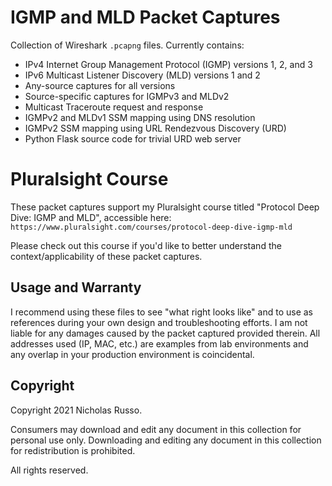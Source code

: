 # IGMP and MLD Packet Captures
Collection of Wireshark `.pcapng` files. Currently contains:
  - IPv4 Internet Group Management Protocol (IGMP) versions 1, 2, and 3
  - IPv6 Multicast Listener Discovery (MLD) versions 1 and 2
  - Any-source captures for all versions
  - Source-specific captures for IGMPv3 and MLDv2
  - Multicast Traceroute request and response
  - IGMPv2 and MLDv1 SSM mapping using DNS resolution
  - IGMPv2 SSM mapping using URL Rendezvous Discovery (URD)
  - Python Flask source code for trivial URD web server

# Pluralsight Course
These packet captures support my Pluralsight course titled
"Protocol Deep Dive: IGMP and MLD", accessible here:
`https://www.pluralsight.com/courses/protocol-deep-dive-igmp-mld`

Please check out this course if you'd like to better understand
the context/applicability of these packet captures.

## Usage and Warranty
I recommend using these files to see "what right looks like" and to use
as references during your own design and troubleshooting efforts. I am
not liable for any damages caused by the packet captured provided therein.
All addresses used (IP, MAC, etc.) are examples from lab environments
and any overlap in your production environment is coincidental.

## Copyright
Copyright 2021 Nicholas Russo.

Consumers may download and edit any document in this collection for personal
use only. Downloading and editing any document in this collection for
redistribution is prohibited.

All rights reserved.